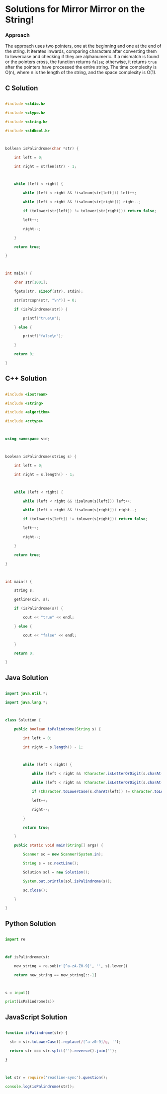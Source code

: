 # Solutions for Mirror Mirror on the String!

### Approach
The approach uses two pointers, one at the beginning and one at the end of the string.  It iterates inwards, comparing characters after converting them to lowercase and checking if they are alphanumeric. If a mismatch is found or the pointers cross, the function returns `false`; otherwise, it returns `true` after the pointers have processed the entire string.  The time complexity is O(n), where n is the length of the string, and the space complexity is O(1).

## C Solution
```c
#include <stdio.h>
#include <ctype.h>
#include <string.h>
#include <stdbool.h>

bollean isPalindrome(char *str) {
    int left = 0;
    int right = strlen(str) - 1;

    while (left < right) {
        while (left < right && !isalnum(str[left])) left++;
        while (left < right && !isalnum(str[right])) right--;
        if (tolower(str[left]) != tolower(str[right])) return false;
        left++;
        right--;
    }
    return true;
}

int main() {
    char str[1001];
    fgets(str, sizeof(str), stdin);
    str[strcspn(str, "\n")] = 0; 
    if (isPalindrome(str)) {
        printf("true\n");
    } else {
        printf("false\n");
    }
    return 0;
}
```

## C++ Solution
```cpp
#include <iostream>
#include <string>
#include <algorithm>
#include <cctype>

using namespace std;

boolean isPalindrome(string s) {
    int left = 0;
    int right = s.length() - 1;

    while (left < right) {
        while (left < right && !isalnum(s[left])) left++;
        while (left < right && !isalnum(s[right])) right--;
        if (tolower(s[left]) != tolower(s[right])) return false;
        left++;
        right--;
    }
    return true;
}

int main() {
    string s;
    getline(cin, s);
    if (isPalindrome(s)) {
        cout << "true" << endl;
    } else {
        cout << "false" << endl;
    }
    return 0;
}
```

## Java Solution
```java
import java.util.*;
import java.lang.*;

class Solution {
    public boolean isPalindrome(String s) {
        int left = 0;
        int right = s.length() - 1;

        while (left < right) {
            while (left < right && !Character.isLetterOrDigit(s.charAt(left))) left++;
            while (left < right && !Character.isLetterOrDigit(s.charAt(right))) right--;
            if (Character.toLowerCase(s.charAt(left)) != Character.toLowerCase(s.charAt(right))) return false;
            left++;
            right--;
        }
        return true;
    }
    public static void main(String[] args) {
        Scanner sc = new Scanner(System.in);
        String s = sc.nextLine();
        Solution sol = new Solution();
        System.out.println(sol.isPalindrome(s));
        sc.close();
    }
}
```

## Python Solution
```python
import re

def isPalindrome(s):
    new_string = re.sub(r'[^a-zA-Z0-9]', '', s).lower()
    return new_string == new_string[::-1]

s = input()
print(isPalindrome(s))
```

## JavaScript Solution
```javascript
function isPalindrome(str) {
  str = str.toLowerCase().replace(/[^a-z0-9]/g, '');
  return str === str.split('').reverse().join('');
}

let str = require('readline-sync').question();
console.log(isPalindrome(str));
```